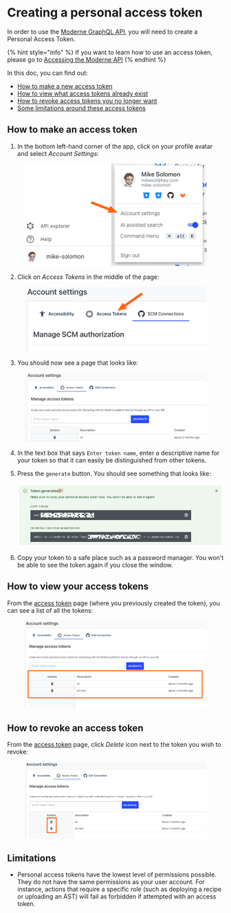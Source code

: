 # Creating a personal access token

In order to use the [Moderne GraphQL API](https://api.app.moderne.io/), you will need to create a Personal Access Token.

{% hint style="info" %}
If you want to learn how to use an access token, please go to [Accessing the Moderne API](accessing-the-moderne-api.md)
{% endhint %}

In this doc, you can find out:

* [How to make a new access token](create-api-access-tokens.md#how-to-make-an-access-token)
* [How to view what access tokens already exist](create-api-access-tokens.md#how-to-view-your-access-tokens)
* [How to revoke access tokens you no longer want](create-api-access-tokens.md#how-to-revoke-an-access-token)
* [Some limitations around these access tokens](create-api-access-tokens.md#limitations)

## How to make an access token

1. In the bottom left-hand corner of the app, click on your profile avatar and select _Account Settings:_

<figure><img src="../../.gitbook/assets/image (17).png" alt=""><figcaption></figcaption></figure>

2. Click on _Access Tokens_ in the middle of the page:

<figure><img src="../../.gitbook/assets/image (18).png" alt=""><figcaption></figcaption></figure>

3. You should now see a page that looks like:

<figure><img src="../../.gitbook/assets/image (19).png" alt=""><figcaption></figcaption></figure>

4. In the text box that says `Enter token name`, enter a descriptive name for your token so that it can easily be distinguished from other tokens.
5.  Press the `generate` button. You should see something that looks like:

    ![Hint: Click the clipboard icon to copy your access token](../../.gitbook/assets/obfuscated-token.png)
6. Copy your token to a safe place such as a password manager. You won't be able to see the token again if you close the window.

## How to view your access tokens

From the [access token](https://app.moderne.io/settings/access-token) page (where you previously created the token), you can see a list of all the tokens:

<figure><img src="../../.gitbook/assets/image (20).png" alt=""><figcaption></figcaption></figure>

## How to revoke an access token

From the [access token](https://app.moderne.io/settings/access-token) page, click _Delete_ icon next to the token you wish to revoke:

<figure><img src="../../.gitbook/assets/image (21).png" alt=""><figcaption></figcaption></figure>

## Limitations

* Personal access tokens have the lowest level of permissions possible. They do not have the same permissions as your user account. For instance, actions that require a specific role (such as deploying a recipe or uploading an AST) will fail as forbidden if attempted with an access token.
